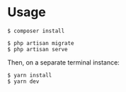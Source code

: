 # Usage

```
$ composer install

$ php artisan migrate
$ php artisan serve
```

Then, on a separate terminal instance:
```
$ yarn install
$ yarn dev
```